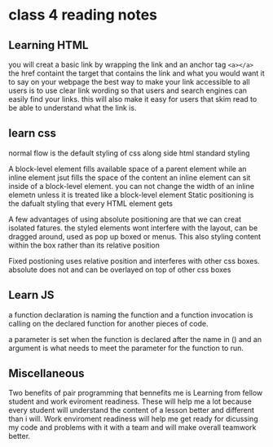 # class 4 reading notes

## Learning HTML

you will creat a basic link by wrapping the link and an anchor tag `<a></a>`
the href containt the target that contains the link and what you would want it to say on your webpage
the best way to make your link accessible to all users is to use clear link wording so that users and search engines can easily find your links. this will also make it easy for users that skim read to be able to understand what the link is.

## learn css

normal flow is the default styling of css along side html standard styling

A block-level element fills available space of a parent element while an inline element jsut fills the space of the content an inline element can sit inside of a block-level element. you can not change the width of an inline elemetn unless it is treated like a block-level element
Static positioning is the dafualt styling that every HTML element gets

A few advantages of using absolute positioning are that we can creat isolated fatures. the styled elements wont interfere with the layout, can be dragged around, used as pop up boxed or menus. This also styling content within the box rather than its relative position

Fixed postioning uses relative position and interferes with other css boxes. absolute does not and can be overlayed on top of other css boxes

## Learn JS

a function declaration is naming the function and a function invocation is calling on the declared function for another pieces of code.

a parameter is set when the function is declared after the name in () and an argument is what needs to meet the parameter for the function to run.

## Miscellaneous

Two benefits of pair programming that bennefits me is Learning from fellow student  and work eviroment readiness. These will help me a lot because every student will understand the content of a lesson better and different than i will. Work enviroment readiness will help me get ready for dicussing my code and problems with it with a team and will make overall teamwork better.
